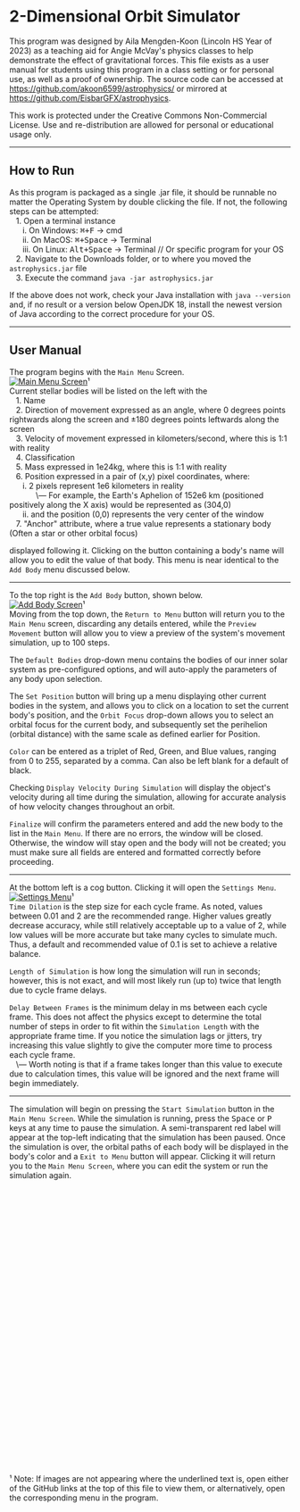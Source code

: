 # 2-Dimensional Orbit Simulator
This program was designed by Aila Mengden-Koon (Lincoln HS Year of 2023) as a teaching aid for Angie McVay's physics classes to help demonstrate the effect of gravitational forces.
This file exists as a user manual for students using this program in a class setting or for personal use, as well as a proof of ownership. The source code can be accessed at <https://github.com/akoon6599/astrophysics/> or mirrored at <https://github.com/EisbarGFX/astrophysics>.

This work is protected under the Creative Commons Non-Commercial License. Use and re-distribution are allowed for personal or educational usage only.

***


## How to Run
As this program is packaged as a single .jar file, it should be runnable no matter the Operating System by double clicking the file. If not, the following steps can be attempted:  
&nbsp;&nbsp;&nbsp;1. Open a terminal instance<br>
&nbsp;&nbsp;&nbsp;&nbsp;&nbsp;&nbsp;i. On Windows: <kbd>⌘+F</kbd> -> cmd<br>
&nbsp;&nbsp;&nbsp;&nbsp;&nbsp;&nbsp;ii. On MacOS: <kbd>⌘+Space</kbd> -> Terminal<br>
&nbsp;&nbsp;&nbsp;&nbsp;&nbsp;&nbsp;iii. On Linux: <kbd>Alt+Space</kbd> -> Terminal // Or specific program for your OS<br>
&nbsp;&nbsp;&nbsp;2. Navigate to the Downloads folder, or to where you moved the `astrophysics.jar` file<br>
&nbsp;&nbsp;&nbsp;3. Execute the command `java -jar astrophysics.jar`<br>

If the above does not work, check your Java installation with `java --version` and, if no result or a version below OpenJDK 18, install the newest version of Java according to the correct procedure for your OS.

***


## User Manual
The program begins with the `Main Menu` Screen.<br>
<u>![Main Menu Screen](https://user-images.githubusercontent.com/114428382/228426049-b829cd4e-d1ac-44b5-adac-6acef33048fc.png)</u>¹<br>
Current stellar bodies will be listed on the left with the<br>
&nbsp;&nbsp;&nbsp;1. Name<br>
&nbsp;&nbsp;&nbsp;2. Direction of movement expressed as an angle, where 0 degrees points rightwards along the screen and ±180 degrees points leftwards along the screen<br>
&nbsp;&nbsp;&nbsp;3. Velocity of movement expressed in kilometers/second, where this is 1:1 with reality<br>
&nbsp;&nbsp;&nbsp;4. Classification<br>
&nbsp;&nbsp;&nbsp;5. Mass expressed in 1e24kg, where this is 1:1 with reality<br>
&nbsp;&nbsp;&nbsp;6. Position expressed in a pair of (x,y) pixel coordinates, where:<br>
&nbsp;&nbsp;&nbsp;&nbsp;&nbsp;&nbsp;i. 2 pixels represent 1e6 kilometers in reality<br>
&nbsp;&nbsp;&nbsp;&nbsp;&nbsp;&nbsp;&nbsp;&nbsp;&nbsp;&nbsp;&nbsp;&nbsp;\— For example, the Earth's Aphelion of 152e6 km (positioned positively along the X axis) would be represented as (304,0)<br>
&nbsp;&nbsp;&nbsp;&nbsp;&nbsp;&nbsp;ii. and the position (0,0) represents the very center of the window<br>
&nbsp;&nbsp;&nbsp;7. "Anchor" attribute, where a true value represents a stationary body (Often a star or other orbital focus)<br>

displayed following it. Clicking on the button containing a body's name will allow you to edit the value of that body. This menu is near identical to the `Add Body` menu discussed below.

----
To the top right is the `Add Body` button, shown below.<br>
<u>![Add Body Screen](https://user-images.githubusercontent.com/114428382/228427628-2e59d1da-84ed-4c07-8a83-72d848778ca0.png)</u>¹<br>
Moving from the top down, the `Return to Menu` button will return you to the `Main Menu` screen, discarding any details entered, while the `Preview Movement` button will allow you to view a preview of the system's movement simulation, up to 100 steps.

The `Default Bodies` drop-down menu contains the bodies of our inner solar system as pre-configured options, and will auto-apply the parameters of any body upon selection.

The `Set Position` button will bring up a menu displaying other current bodies in the system, and allows you to click on a location to set the current body's position, and the `Orbit Focus` drop-down allows you to select an orbital focus for the current body, and subsequently set the perihelion (orbital distance) with the same scale as defined earlier for Position.

`Color` can be entered as a triplet of Red, Green, and Blue values, ranging from 0 to 255, separated by a comma. Can also be left blank for a default of black.

Checking `Display Velocity During Simulation` will display the object's velocity during all time during the simulation, allowing for accurate analysis of how velocity changes throughout an orbit.

`Finalize` will confirm the parameters entered and add the new body to the list in the `Main Menu`. If there are no errors, the window will be closed. Otherwise, the window will stay open and the body will not be created; you must make sure all fields are entered and formatted correctly before proceeding.

----
At the bottom left is a cog button. Clicking it will open the `Settings Menu`.<br>
<u>![Settings Menu](https://user-images.githubusercontent.com/114428382/228429339-91d339c1-00fe-4ed9-b965-241eaf14c9fa.png)</u>¹<br>
`Time Dilation` is the step size for each cycle frame. As noted, values between 0.01 and 2 are the recommended range. Higher values greatly decrease accuracy, while still relatively acceptable up to a value of 2, while low values will be more accurate but take many cycles to simulate much. Thus, a default and recommended value of 0.1 is set to achieve a relative balance.

`Length of Simulation` is how long the simulation will run in seconds; however, this is not exact, and will most likely run (up to) twice that length due to cycle frame delays.

`Delay Between Frames` is the minimum delay in ms between each cycle frame. This does not affect the physics except to determine the total number of steps in order to fit within the `Simulation Length` with the appropriate frame time. If you notice the simulation lags or jitters, try increasing this value slightly to give the computer more time to process each cycle frame.<br>
&nbsp;&nbsp;&nbsp;\— Worth noting is that if a frame takes longer than this value to execute due to calculation times, this value will be ignored and the next frame will begin immediately.
  
----
The simulation will begin on pressing the `Start Simulation` button in the `Main Menu Screen`. While the simulation is running, press the <kbd>Space</kbd> or <kbd>P</kbd> keys at any time to pause the simulation. A semi-transparent red label will appear at the top-left indicating that the simulation has been paused. Once the simulation is over, the orbital paths of each body will be displayed in the body's color and a `Exit to Menu` button will appear. Clicking it will return you to the `Main Menu Screen`, where you can edit the system or run the simulation again.
<br><br><br><br><br><br><br><br><br><br><br><br><br><br><br><br><br><br><br><br><br><br><br><br><br><br><br><br><br><br><br><br>
¹ Note: If images are not appearing where the underlined text is, open either of the GitHub links at the top of this file to view them, or alternatively, open the corresponding menu in the program.
